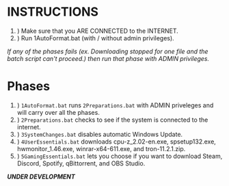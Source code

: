 # INSTRUCTIONS

1. ) Make sure that you ARE CONNECTED to the INTERNET.
2. ) Run 1AutoFormat.bat (with / without admin privileges).

*If any of the phases fails (ex. Downloading stopped for one file and the batch script can't proceed.) then run that phase with ADMIN privileges.*

# Phases

1. ) `1AutoFormat.bat` runs `2Preparations.bat` with ADMIN priveleges and will carry over all the phases.
2. ) `2Preparations.bat` checks to see if the system is connected to the internet.
3. ) `3SystemChanges.bat` disables automatic Windows Update.
4. ) `4UserEssentials.bat` downloads cpu-z_2.02-en.exe, spsetup132.exe, hwmonitor_1.46.exe, winrar-x64-611.exe, and tron-11.2.1.zip.
5. ) `5GamingEssentials.bat` lets you choose if you want to download Steam, Discord, Spotify, qBittorrent, and OBS Studio.

***UNDER DEVELOPMENT***
